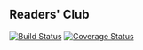 ## Readers' Club

[![Build Status](https://travis-ci.org/andela-womokoro/ReadersClub.svg)](https://travis-ci.org/andela-womokoro/ReadersClub)
[![Coverage Status](https://coveralls.io/repos/github/andela-womokoro/ReadersClub/badge.svg?branch=master)](https://coveralls.io/github/andela-womokoro/ReadersClub?branch=master)